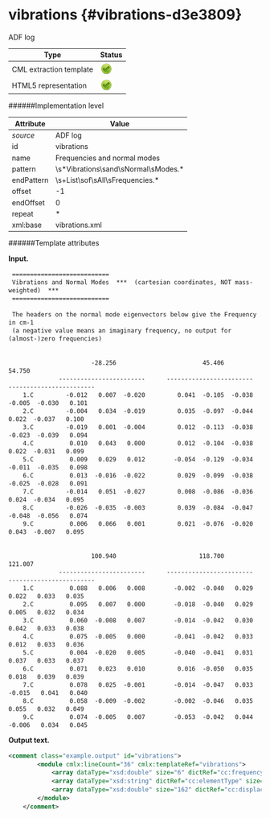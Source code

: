 # vibrations {#vibrations-d3e3809}

ADF log

| Type                                                                                                                                                | Status                                                                                                                                              |
|----|----|
| CML extraction template                                                                                                                             | ![](/imgs/Total.png)                                                                                                                                |
| HTML5 representation                                                                                                                                | ![](/imgs/Total.png)                                                                                                                                |

######Implementation level

| Attribute                                                                                                                                           | Value                                                                                                                                               |
|----|----|
| *source*                                                                                                                                            | ADF log                                                                                                                                             |
| id                                                                                                                                                  | vibrations                                                                                                                                          |
| name                                                                                                                                                | Frequencies and normal modes                                                                                                                        |
| pattern                                                                                                                                             | \\s\*Vibrations\\sand\\sNormal\\sModes.\*                                                                                                           |
| endPattern                                                                                                                                          | \\s+List\\sof\\sAll\\sFrequencies.\*                                                                                                                |
| offset                                                                                                                                              | -1                                                                                                                                                  |
| endOffset                                                                                                                                           | 0                                                                                                                                                   |
| repeat                                                                                                                                              | \*                                                                                                                                                  |
| xml:base                                                                                                                                            | vibrations.xml                                                                                                                                      |

######Template attributes

**Input.**

     ===========================
     Vibrations and Normal Modes  ***  (cartesian coordinates, NOT mass-weighted)  ***
     ===========================
      
     The headers on the normal mode eigenvectors below give the Frequency in cm-1
     (a negative value means an imaginary frequency, no output for (almost-)zero frequencies)


                           -28.256                        45.406                        54.750
                  ------------------------      ------------------------      ------------------------
        1.C         -0.012   0.007  -0.020         0.041  -0.105  -0.038        -0.005  -0.030   0.101
        2.C         -0.004   0.034  -0.019         0.035  -0.097  -0.044         0.022  -0.037   0.100
        3.C         -0.019   0.001  -0.004         0.012  -0.113  -0.038        -0.023  -0.039   0.094
        4.C          0.010   0.043   0.000         0.012  -0.104  -0.038         0.022  -0.031   0.099
        5.C          0.009   0.029   0.012        -0.054  -0.129  -0.034        -0.011  -0.035   0.098
        6.C          0.013  -0.016  -0.022         0.029  -0.099  -0.038        -0.025  -0.028   0.091
        7.C         -0.014   0.051  -0.027         0.008  -0.086  -0.036         0.024  -0.034   0.095
        8.C         -0.026  -0.035  -0.003         0.039  -0.084  -0.047        -0.048  -0.056   0.074
        9.C          0.006   0.066   0.001         0.021  -0.076  -0.020         0.043  -0.007   0.095


                           100.940                       118.700                       121.007
                  ------------------------      ------------------------      ------------------------
        1.C          0.088   0.006   0.008        -0.002  -0.040   0.029         0.022   0.033   0.035
        2.C          0.095   0.007   0.000        -0.018  -0.040   0.029         0.005   0.032   0.034
        3.C          0.060  -0.008   0.007        -0.014  -0.042   0.030         0.042   0.033   0.038
        4.C          0.075  -0.005   0.000        -0.041  -0.042   0.033         0.012   0.033   0.036
        5.C          0.004  -0.020   0.005        -0.040  -0.041   0.031         0.037   0.033   0.037
        6.C          0.071   0.023   0.010         0.016  -0.050   0.035         0.018   0.039   0.039
        7.C          0.078   0.025  -0.001        -0.014  -0.047   0.033        -0.015   0.041   0.040
        8.C          0.058  -0.009  -0.002        -0.002  -0.046   0.035         0.055   0.032   0.049
        9.C          0.074  -0.005   0.007        -0.053  -0.042   0.044        -0.006   0.034   0.045

**Output text.**

```xml
<comment class="example.output" id="vibrations">
        <module cmlx:lineCount="36" cmlx:templateRef="vibrations">
            <array dataType="xsd:double" size="6" dictRef="cc:frequency">-28.256 45.406 54.75 100.94 118.7 121.007</array>
            <array dataType="xsd:string" dictRef="cc:elementType" size="9">C C C C C C C C C</array>
            <array dataType="xsd:double" size="162" dictRef="cc:displacement">-0.012 0.007 -0.02 -0.004 0.034 -0.019 -0.019 0.001 -0.004 0.01 0.043 0.0 0.009 0.029 0.012 0.013 -0.016 -0.022 -0.014 0.051 -0.027 -0.026 -0.035 -0.003 0.006 0.066 0.001 0.041 -0.105 -0.038 0.035 -0.097 -0.044 0.012 -0.113 -0.038 0.012 -0.104 -0.038 -0.054 -0.129 -0.034 0.029 -0.099 -0.038 0.008 -0.086 -0.036 0.039 -0.084 -0.047 0.021 -0.076 -0.02 -0.005 -0.03 0.101 0.022 -0.037 0.1 -0.023 -0.039 0.094 0.022 -0.031 0.099 -0.011 -0.035 0.098 -0.025 -0.028 0.091 0.024 -0.034 0.095 -0.048 -0.056 0.074 0.043 -0.007 0.095 0.088 0.006 0.008 0.095 0.007 0.0 0.06 -0.008 0.007 0.075 -0.005 0.0 0.004 -0.02 0.005 0.071 0.023 0.01 0.078 0.025 -0.001 0.058 -0.009 -0.002 0.074 -0.005 0.007 -0.002 -0.04 0.029 -0.018 -0.04 0.029 -0.014 -0.042 0.03 -0.041 -0.042 0.033 -0.04 -0.041 0.031 0.016 -0.05 0.035 -0.014 -0.047 0.033 -0.002 -0.046 0.035 -0.053 -0.042 0.044 0.022 0.033 0.035 0.005 0.032 0.034 0.042 0.033 0.038 0.012 0.033 0.036 0.037 0.033 0.037 0.018 0.039 0.039 -0.015 0.041 0.04 0.055 0.032 0.049 -0.006 0.034 0.045</array>
        </module>
    </comment>
```
